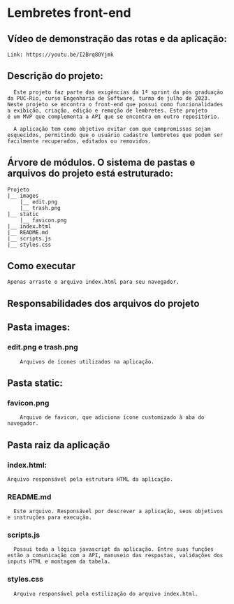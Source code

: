 # Lembretes front-end

## Vídeo de demonstração das rotas e da aplicação:
    Link: https://youtu.be/I2Brq80Yjmk

## Descrição do projeto:
      Este projeto faz parte das exigências da 1ª sprint da pós graduação 
    da PUC-Rio, curso Engenharia de Software, turma de julho de 2023.
    Neste projeto se encontra o front-end que possui como funcionalidades
    a exibição, criação, edição e remoção de lembretes. Este projeto 
    é um MVP que complementa a API que se encontra em outro repositório.

      A aplicação tem como objetivo evitar com que compromissos sejam
    esquecidos, permitindo que o usuário cadastre lembretes que podem ser
    facilmente recuperados, editados ou removidos.

## Árvore de módulos. O sistema de pastas e arquivos do projeto está estruturado:
    Projeto
    |__ images
        |__ edit.png
        |__ trash.png
    |__ static
        |__ favicon.png
    |__ index.html
    |__ README.md
    |__ scripts.js
    |__ styles.css

## Como executar
    Apenas arraste o arquivo index.html para seu navegador. 

## Responsabilidades dos arquivos do projeto

## Pasta images:
  ### edit.png e trash.png
        Arquivos de ícones utilizados na aplicação.

## Pasta static:
  ### favicon.png
        Arquivo de favicon, que adiciona ícone customizado à aba do navegador.

## Pasta raiz da aplicação 
  ### index.html:
    Arquivo responsável pela estrutura HTML da aplicação.

  ### README.md
      Este arquivo. Responsável por descrever a aplicação, seus objetivos
    e instruções para execução.

  ### scripts.js
      Possui toda a lógica javascript da aplicação. Entre suas funções
    estão a comunicação com a API, manuseio das respostas, validações dos 
    inputs HTML e montagem da tabela.

  ### styles.css
      Arquivo responsável pela estilização do arquivo index.html.
